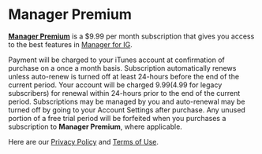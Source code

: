 # Manager Premium
**[Manager Premium](#)** is a $9.99 per month subscription that gives you access to the best features in [Manager for IG](https://itunes.apple.com/us/app/manager-for-instagram/id1087035435?mt=8).

Payment will be charged to your iTunes account at confirmation of purchase on a once a month basis. Subscription automatically renews unless auto-renew is turned off at least 24-hours before the end of the current period. Your account will be charged $9.99 ($4.99 for legacy subscribers) for renewal within 24-hours prior to the end of the current period. Subscriptions may be managed by you and auto-renewal may be turned off by going to your Account Settings after purchase. Any unused portion of a free trial period will be forfeited when you purchases a subscription to **Manager Premium**, where applicable. 

Here are our [Privacy Policy](https://github.com/shakked/Manager-for-Instagram-Public/blob/master/Privacy_Policy.md) and [Terms of Use](https://github.com/shakked/Manager-for-Instagram-Public/blob/master/Terms_of_Use.md).
